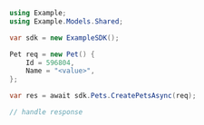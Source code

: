<!-- Start SDK Example Usage [usage] -->
```csharp
using Example;
using Example.Models.Shared;

var sdk = new ExampleSDK();

Pet req = new Pet() {
    Id = 596804,
    Name = "<value>",
};

var res = await sdk.Pets.CreatePetsAsync(req);

// handle response
```
<!-- End SDK Example Usage [usage] -->